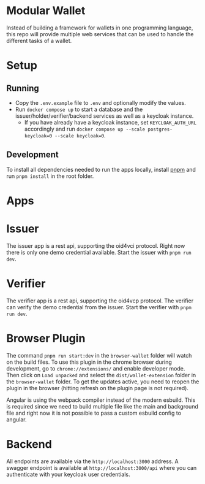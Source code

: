 # Modular Wallet

Instead of building a framework for wallets in one programming language, this repo will provide multiple web services that can be used to handle the different tasks of a wallet.


# Setup

## Running

- Copy the `.env.example` file to `.env` and optionally modify the values.
- Run `docker compose up` to start a database and the issuer/holder/verifier/backend services as well as a keycloak instance.
  - If you have already have a keycloak instance, set `KEYCLOAK_AUTH_URL` accordingly and run 
  `docker compose up --scale postgres-keycloak=0 --scale keycloak=0`.


## Development

To install all dependencies needed to run the apps locally, install [pnpm](https://pnpm.io/) and run `pnpm install` in the root folder.

# Apps

# Issuer
The issuer app is a rest api, supporting the oid4vci protocol. Right now there is only one demo credential available. Start the issuer with `pnpm run dev`.

# Verifier
The verifier app is a rest api, supporting the oid4vcp protocol. The verifier can verify the demo credential from the issuer. Start the verifier with `pnpm run dev`.

# Browser Plugin
The command `pnpm run start:dev` in the `browser-wallet` folder will watch on the build files. To use this plugin in the chrome browser during development, go to `chrome://extensions/` and enable developer mode. Then click on `Load unpacked` and select the `dist/wallet-extension` folder in the `browser-wallet` folder. To get the updates active, you need to reopen the plugin in the browser (hitting refresh on the plugin page is not required).

Angular is using the webpack compiler instead of the modern esbuild. This is required since we need to build multiple file like the main and background file and right now it is not possible to pass a custom esbuild config to angular.

# Backend
All endpoints are available via the `http://localhost:3000` address. A swagger endpoint is available at `http://localhost:3000/api` where you can authenticate with your keycloak user credentials.